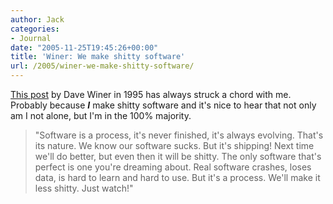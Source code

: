 ```yaml
---
author: Jack
categories:
- Journal
date: "2005-11-25T19:45:26+00:00"
title: 'Winer: We make shitty software'
url: /2005/winer-we-make-shitty-software/
---
```


[This post][1] by Dave Winer in 1995 has always struck a chord with me. Probably because _**I**_ make shitty software and it's nice to hear that not only am I not alone, but I'm in the 100% majority.

> 
> 
> "Software is a process, it's never finished, it's always evolving. That's its nature. We know our software sucks. But it's shipping! Next time we'll do better, but even then it will be shitty. The only software that's perfect is one you're dreaming about. Real software crashes, loses data, is hard to learn and hard to use. But it's a process. We'll make it less shitty. Just watch!"

  
>

 [1]: http://web.archive.org/web/20100113041706/http://davenet.scripting.com/1995/09/03/wemakeshittysoftware